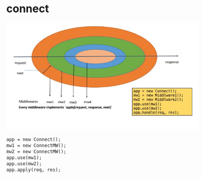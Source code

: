 # connect

![](./onionmodel.png)

```
app = new Connect();
mw1 = new ConnectMW();
mw2 = new ConnectMW();
app.use(mw1);
app.use(mw2);
app.apply(req, res);
```


